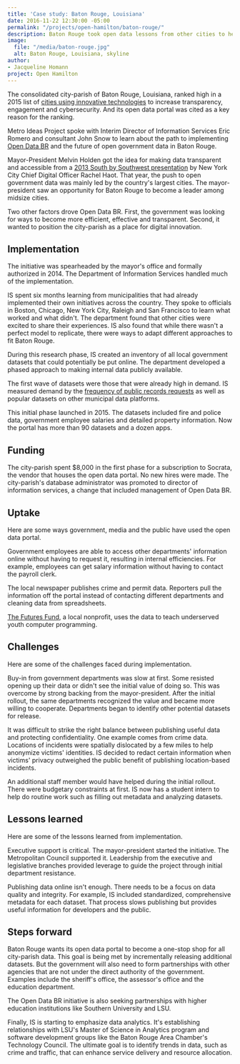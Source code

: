```yaml
---
title: 'Case study: Baton Rouge, Louisiana'
date: 2016-11-22 12:30:00 -05:00
permalink: "/projects/open-hamilton/baton-rouge/"
description: Baton Rouge took open data lessons from other cities to heart.
image:
  file: "/media/baton-rouge.jpg"
  alt: Baton Rouge, Louisiana, skyline
author:
- Jacqueline Homann
project: Open Hamilton
---
```


The consolidated city-parish of Baton Rouge, Louisiana, ranked high in a 2015 list of [cities using innovative technologies](http://www.govtech.com/dc/digital-cities/Digital-Cities-Survey-2015-Winners-Announced.html) to increase transparency, engagement and cybersecurity. And its open data portal was cited as a key reason for the ranking. 

Metro Ideas Project spoke with Interim Director of Information Services Eric Romero and consultant John Snow to learn about the path to implementing [Open Data BR](https://data.brla.gov) and the future of open government data in Baton Rouge. 

Mayor-President Melvin Holden got the idea for making data transparent and accessible from a [2013 South by Southwest presentation](https://techcrunch.com/video/rachel-haot-at-sxsw/517695770/) by New York City Chief Digital Officer Rachel Haot. That year, the push to open government data was mainly led by the country's largest cities. The mayor-president saw an opportunity for Baton Rouge to become a leader among midsize cities. 

Two other factors drove Open Data BR. First, the government was looking for ways to become more efficient, effective and transparent. Second, it wanted to position the city-parish as a place for digital innovation.

## Implementation

The initiative was spearheaded by the mayor's office and formally authorized in 2014. The Department of Information Services handled much of the implementation.

IS spent six months learning from municipalities that had already implemented their own initiatives across the country. They spoke to officials in Boston, Chicago, New York City, Raleigh and San Francisco to learn what worked and what didn't. The department found that other cities were excited to share their experiences. IS also found that while there wasn't a perfect model to replicate, there were ways to adapt different approaches to fit Baton Rouge. 

During this research phase, IS created an inventory of all local government datasets that could potentially be put online. The department developed a phased approach to making internal data publicly available.

The first wave of datasets were those that were already high in demand. IS measured demand by the [frequency of public records requests](http://www.govtech.com/dc/articles/Baton-Rouge-Mayor-Talks-Open-Data-Portal-Launch.html) as well as popular datasets on other municipal data platforms.

This initial phase launched in 2015. The datasets included fire and police data, government employee salaries and detailed property information. Now the portal has more than 90 datasets and a dozen apps. 

## Funding

The city-parish spent $8,000 in the first phase for a subscription to Socrata, the vendor that houses the open data portal. No new hires were made. The city-parish's database administrator was promoted to director of information services, a change that included management of Open Data BR. 

## Uptake

Here are some ways government, media and the public have used the open data portal.

Government employees are able to access other departments' information online without having to request it, resulting in internal efficiencies. For example, employees can get salary information without having to contact the payroll clerk.

The local newspaper publishes crime and permit data. Reporters pull the information off the portal instead of contacting different departments and cleaning data from spreadsheets. 

[The Futures Fund](http://www.thefuturesfund.org), a local nonprofit, uses the data to teach underserved youth computer programming. 

## Challenges

Here are some of the challenges faced during implementation.

Buy-in from government departments was slow at first. Some resisted opening up their data or didn't see the initial value of doing so. This was overcome by strong backing from the mayor-president. After the initial rollout, the same departments recognized the value and became more willing to cooperate. Departments began to identify other potential datasets for release. 

It was difficult to strike the right balance between publishing useful data and protecting confidentiality. One example comes from crime data. Locations of incidents were spatially dislocated by a few miles to help anonymize victims' identities. IS decided to redact certain information when victims' privacy outweighed the public benefit of publishing location-based incidents.

An additional staff member would have helped during the initial rollout. There were budgetary constraints at first. IS now has a student intern to help do routine work such as filling out metadata and analyzing datasets. 

## Lessons learned

Here are some of the lessons learned from implementation.

Executive support is critical. The mayor-president started the initiative. The Metropolitan Council supported it. Leadership from the executive and legislative branches provided leverage to guide the project through initial department resistance.

Publishing data online isn't enough. There needs to be a focus on data quality and integrity. For example, IS included standardized, comprehensive metadata for each dataset. That process slows publishing but provides useful information for developers and the public. 

## Steps forward

Baton Rouge wants its open data portal to become a one-stop shop for all city-parish data. This goal is being met by incrementally releasing additional datasets. But the government will also need to form partnerships with other agencies that are not under the direct authority of the government. Examples include the sheriff's office, the assessor's office and the education department.

The Open Data BR initiative is also seeking partnerships with higher education institutions like Southern University and LSU.

Finally, IS is starting to emphasize data analytics. It's establishing relationships with LSU's Master of Science in Analytics program and software development groups like the Baton Rouge Area Chamber's Technology Council. The ultimate goal is to identify trends in data, such as crime and traffic, that can enhance service delivery and resource allocation.
